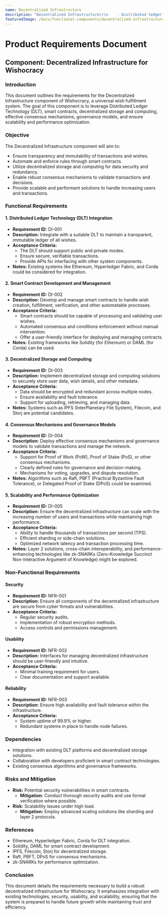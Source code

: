 ```yaml
---
name: Decentralized Infrastructure
description: "Decentralized Infrastructure\r\n    - Distributed ledger technology (DLT) integration\r\n    - Smart contract development and management\r\n    - Decentralized storage and computing\r\n    - Consensus mechanisms and governance models\r\n    - Scalability and performance optimization\r\n\r"
featuredImage: /docs/functional-components/decentralized-infrastructure.jpg
---
```


# Product Requirements Document

## Component: Decentralized Infrastructure for Wishocracy

### Introduction

This document outlines the requirements for the Decentralized Infrastructure component of Wishocracy, a universal wish fulfillment system. The goal of this component is to leverage Distributed Ledger Technology (DLT), smart contracts, decentralized storage and computing, effective consensus mechanisms, governance models, and ensure scalability and performance optimization.

### Objective

The Decentralized Infrastructure component will aim to:

- Ensure transparency and immutability of transactions and wishes.
- Automate and enforce rules through smart contracts.
- Utilize decentralized storage and computing for data security and redundancy.
- Enable robust consensus mechanisms to validate transactions and decisions.
- Provide scalable and performant solutions to handle increasing users and transactions.

### Functional Requirements

#### 1. Distributed Ledger Technology (DLT) Integration

- **Requirement ID:** DI-001
- **Description:** Integrate with a suitable DLT to maintain a transparent, immutable ledger of all wishes.
- **Acceptance Criteria:**
  - The DLT should support public and private modes.
  - Ensure secure, verifiable transactions.
  - Provide APIs for interfacing with other system components.
- **Notes:** Existing systems like Ethereum, Hyperledger Fabric, and Corda could be considered for integration.

#### 2. Smart Contract Development and Management

- **Requirement ID:** DI-002
- **Description:** Develop and manage smart contracts to handle wish creation, fulfillment, verification, and other automatable processes.
- **Acceptance Criteria:**
  - Smart contracts should be capable of processing and validating user wishes.
  - Automated consensus and conditions enforcement without manual intervention.
  - Offer a user-friendly interface for deploying and managing contracts.
- **Notes:** Existing frameworks like Solidity (for Ethereum) or DAML (for Corda) can be used.

#### 3. Decentralized Storage and Computing

- **Requirement ID:** DI-003
- **Description:** Implement decentralized storage and computing solutions to securely store user data, wish details, and other metadata.
- **Acceptance Criteria:**
  - Data should be encrypted and redundant across multiple nodes.
  - Ensure availability and fault tolerance.
  - Support for uploading, retrieving, and managing data.
- **Notes:** Systems such as IPFS (InterPlanetary File System), Filecoin, and Storj are potential candidates.

#### 4. Consensus Mechanisms and Governance Models

- **Requirement ID:** DI-004
- **Description:** Deploy effective consensus mechanisms and governance models to validate transactions and manage the network.
- **Acceptance Criteria:**
  - Support for Proof of Work (PoW), Proof of Stake (PoS), or other consensus mechanisms.
  - Clearly defined rules for governance and decision-making.
  - Mechanisms for voting, upgrades, and dispute resolution.
- **Notes:** Algorithms such as Raft, PBFT (Practical Byzantine Fault Tolerance), or Delegated Proof of Stake (DPoS) could be examined.

#### 5. Scalability and Performance Optimization

- **Requirement ID:** DI-005
- **Description:** Ensure the decentralized infrastructure can scale with the increasing number of users and transactions while maintaining high performance.
- **Acceptance Criteria:**
  - Ability to handle thousands of transactions per second (TPS).
  - Efficient sharding or side-chain solutions.
  - Optimized network latency and transaction processing time.
- **Notes:** Layer 2 solutions, cross-chain interoperability, and performance-enhancing technologies like zk-SNARKs (Zero-Knowledge Succinct Non-Interactive Argument of Knowledge) might be explored.

### Non-Functional Requirements

#### Security

- **Requirement ID:** NFR-001
- **Description:** Ensure all components of the decentralized infrastructure are secure from cyber threats and vulnerabilities.
- **Acceptance Criteria:**
  - Regular security audits.
  - Implementation of robust encryption methods.
  - Access controls and permissions management.

#### Usability

- **Requirement ID:** NFR-002
- **Description:** Interfaces for managing decentralized infrastructure should be user-friendly and intuitive.
- **Acceptance Criteria:**
  - Minimal training requirement for users.
  - Clear documentation and support available.

#### Reliability

- **Requirement ID:** NFR-003
- **Description:** Ensure high availability and fault tolerance within the infrastructure.
- **Acceptance Criteria:**
  - System uptime of 99.9% or higher.
  - Redundant systems in place to handle node failures.

### Dependencies

- Integration with existing DLT platforms and decentralized storage solutions.
- Collaboration with developers proficient in smart contract technologies.
- Existing consensus algorithms and governance frameworks.

### Risks and Mitigation

- **Risk:** Potential security vulnerabilities in smart contracts.
  - **Mitigation:** Conduct thorough security audits and use formal verification where possible.
- **Risk:** Scalability issues under high load.
  - **Mitigation:** Employ advanced scaling solutions like sharding and layer 2 protocols.

### References

- Ethereum, Hyperledger Fabric, Corda for DLT integration.
- Solidity, DAML for smart contract development.
- IPFS, Filecoin, Storj for decentralized storage.
- Raft, PBFT, DPoS for consensus mechanisms.
- zk-SNARKs for performance optimization.

### Conclusion

This document details the requirements necessary to build a robust decentralized infrastructure for Wishocracy. It emphasizes integration with existing technologies, security, usability, and scalability, ensuring that the system is prepared to handle future growth while maintaining trust and efficiency.
